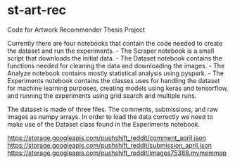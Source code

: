 # st-art-rec
Code for Artwork Recommender Thesis Project

Currently there are four notebooks that contain the code needed to create the dataset and run the experiments. 
    - The Scraper notebook is a small script that downloads the initial data.
    - The Dataset notebook contains the functions needed for cleaning the data and downloading the images.
    - The Analyze notebook contains mostly statistical analysis using pyspark.
    - The Experiments notebook contains the classes uses for handling the dataset for machine learning purposes, creating models using keras and tensorflow, and running the experiments using grid search and multiple runs.


The dataset is made of three files. The comments, submissions, and raw images as numpy arrays.
In order to load the data correctly we need to make use of the Dataset class found in the Experiments notebook.

https://storage.googleapis.com/pushshift_reddit/comment_april.json
https://storage.googleapis.com/pushshift_reddit/submission_april.json
https://storage.googleapis.com/pushshift_reddit/images75388.mymemmap


